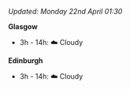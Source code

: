 *Updated: Monday 22nd April 01:30*

**Glasgow**

* 3h - 14h: :cloud: Cloudy

**Edinburgh**

* 3h - 14h: :cloud: Cloudy
